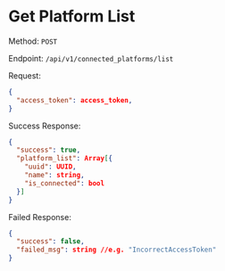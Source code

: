 # Get Platform List

Method: `POST`

Endpoint: `/api/v1/connected_platforms/list`

Request:

```json
{
  "access_token": access_token,
}
```

Success Response:

```json
{
  "success": true,
  "platform_list": Array[{
    "uuid": UUID,
    "name": string,
    "is_connected": bool
  }]
}
```

Failed Response:

```json
{
  "success": false,
  "failed_msg": string //e.g. "IncorrectAccessToken"
}
```
